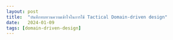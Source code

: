 ```yaml
---
layout: post
title:  "บันทึกทบทวนความเข้าใจในการใช้ Tactical Domain-driven design"
date:   2024-01-09
tags: [domain-driven-design]
---
```

